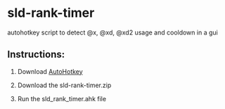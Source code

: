 # sld-rank-timer
autohotkey script to detect @x, @xd, @xd2 usage and cooldown in a gui

## Instructions:
1. Download [AutoHotkey](https://www.autohotkey.com/)

2. Download the sld-rank-timer.zip

3. Run the sld_rank_timer.ahk file
